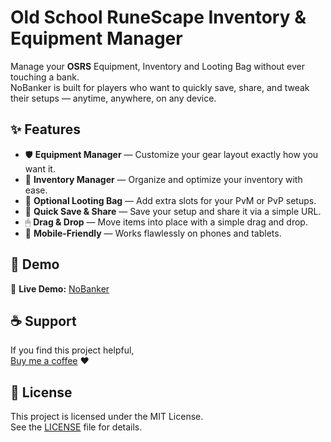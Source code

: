 # Old School RuneScape Inventory & Equipment Manager

Manage your **OSRS** Equipment, Inventory and Looting Bag without ever touching a bank.  
NoBanker is built for players who want to quickly save, share, and tweak their setups — anytime, anywhere, on any device.

## ✨ Features
- 🛡 **Equipment Manager** — Customize your gear layout exactly how you want it.
- 🎒 **Inventory Manager** — Organize and optimize your inventory with ease.
- 👜 **Optional Looting Bag** — Add extra slots for your PvM or PvP setups.
- 🔗 **Quick Save & Share** — Save your setup and share it via a simple URL.
- 🖱 **Drag & Drop** — Move items into place with a simple drag and drop.
- 📱 **Mobile-Friendly** — Works flawlessly on phones and tablets.

## 🚀 Demo
🔗 **Live Demo:** [NoBanker](https://nobanker.online/)

## ☕ Support
If you find this project helpful,  
[Buy me a coffee](https://buymeacoffee.com/mythuim) ❤️

## 📜 License
This project is licensed under the MIT License.  
See the [LICENSE](LICENSE) file for details.

